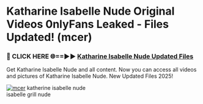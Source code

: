 # Katharine Isabelle Nude Original Videos 0nlyFans Leaked - Files Updated! (mcer)

<h3>🔴 CLICK HERE 🌐==►► <a href="https://tinyurl.com/52m3yx9h" rel="nofollow">Katharine Isabelle Nude Updated Files</a></h3>

Get Katharine Isabelle Nude and all content. Now you can access all videos and pictures of Katharine Isabelle Nude. New Updated Files 2025!

[![mcer](https://i.imgur.com/TnHtlc8.gif)](https://tinyurl.com/52m3yx9h)
katherine isabelle nude<br>
isabelle grill nude